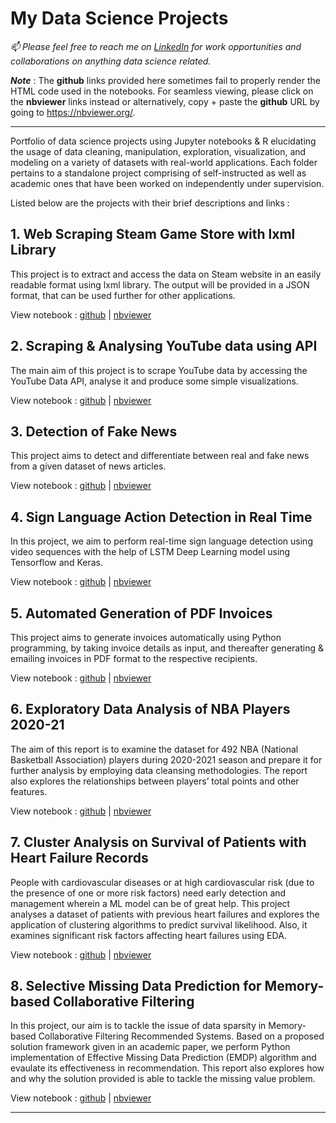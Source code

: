 # My Data Science Projects

*📫 Please feel free to reach me on [LinkedIn](https://www.linkedin.com/in/detapojoy) for work opportunities and collaborations on anything data science related.*

***Note*** : The **github** links provided here sometimes fail to properly render the HTML code used in the notebooks. For seamless viewing, please click on the **nbviewer** links instead or alternatively, copy + paste the **github** URL by going to https://nbviewer.org/.

***
Portfolio of data science projects using Jupyter notebooks &amp; R elucidating the usage of data cleaning, manipulation, exploration, visualization, and modeling on a variety of datasets with real-world applications. Each folder pertains to a standalone project comprising of self-instructed as well as academic ones that have been worked on independently under supervision.

Listed below are the projects with their brief descriptions and links :

## 1. Web Scraping Steam Game Store with lxml Library
This project is to extract and access the data on Steam website in an easily readable format using lxml library. The output will be provided in a JSON format, that can be used further for other applications.

View notebook :
[github](https://github.com/tapojoyde/steam_scrape/blob/main/steam-scrape.ipynb) | [nbviewer](https://nbviewer.org/github/tapojoyde/steam_scrape/blob/main/steam-scrape.ipynb)

## 2. Scraping & Analysing YouTube data using API
The main aim of this project is to scrape YouTube data by accessing the YouTube Data API, analyse it and produce some simple visualizations.

View notebook :
[github](https://github.com/tapojoyde/YouTube-Analysis/blob/main/YT_analysis.ipynb) | [nbviewer](https://nbviewer.org/github/tapojoyde/YouTube-Analysis/blob/main/YT_analysis.ipynb)

## 3. Detection of Fake News
This project aims to detect and differentiate between real and fake news from a given dataset of news articles.

View notebook :
[github](https://github.com/tapojoyde/Fake-News-Detection/blob/main/fake_news_detection.ipynb) | [nbviewer](https://nbviewer.org/github/tapojoyde/Fake-News-Detection/blob/main/fake_news_detection.ipynb)

## 4. Sign Language Action Detection in Real Time
In this project, we aim to perform real-time sign language detection using video sequences with the help of LSTM Deep Learning model using Tensorflow and Keras.

View notebook :
[github](https://github.com/tapojoyde/Sign-Language-Detection/blob/main/sign_lang_detection.ipynb) | [nbviewer](https://nbviewer.org/github/tapojoyde/Sign-Language-Detection/blob/main/sign_lang_detection.ipynb)

## 5. Automated Generation of PDF Invoices
This project aims to generate invoices automatically using Python programming, by taking invoice details as input, and thereafter generating & emailing invoices in PDF format to the respective recipients.

View notebook :
[github](https://github.com/tapojoyde/Auto-Invoice-Generator/blob/main/auto_invoice.ipynb) | [nbviewer](https://nbviewer.org/github/tapojoyde/Auto-Invoice-Generator/blob/main/auto_invoice.ipynb)

## 6. Exploratory Data Analysis of NBA Players 2020-21
The aim of this report is to examine the dataset for 492 NBA (National Basketball Association) players during 2020-2021 season and prepare it for further analysis by employing data cleansing methodologies. The report also explores the relationships between players’ total points and other features.

View notebook :
[github](https://github.com/tapojoyde/NBA-Analysis/blob/main/EDA_NBA.ipynb) | [nbviewer](https://nbviewer.org/github/tapojoyde/NBA-Analysis/blob/main/EDA_NBA.ipynb)

## 7. Cluster Analysis on Survival of Patients with Heart Failure Records
People with cardiovascular diseases or at high cardiovascular risk (due to the presence of one or more risk factors) need early detection and management wherein a ML model can be of great help. This project analyses a dataset of patients with previous heart failures and explores the application of clustering algorithms to predict survival likelihood. Also, it examines significant risk factors affecting heart failures using EDA.

View notebook :
[github](https://github.com/tapojoyde/HeartFailure-Cluster/blob/main/hf_cluster.ipynb) | [nbviewer](https://nbviewer.org/github/tapojoyde/HeartFailure-Cluster/blob/main/hf_cluster.ipynb)

## 8. Selective Missing Data Prediction for Memory-based Collaborative Filtering
In this project, our aim is to tackle the issue of data sparsity in Memory-based Collaborative Filtering Recommended Systems. Based on a proposed solution framework given in an academic paper, we perform Python implementation of Effective Missing Data Prediction (EMDP) algorithm and evaulate its effectiveness in recommendation.
This report also explores how and why the solution provided is able to tackle the missing value problem.

View notebook :
[github](https://github.com/tapojoyde/MissingData-CF/blob/main/missingval_cf.ipynb) | [nbviewer](https://nbviewer.org/github/tapojoyde/MissingData-CF/blob/main/missingval_cf.ipynb)

---
